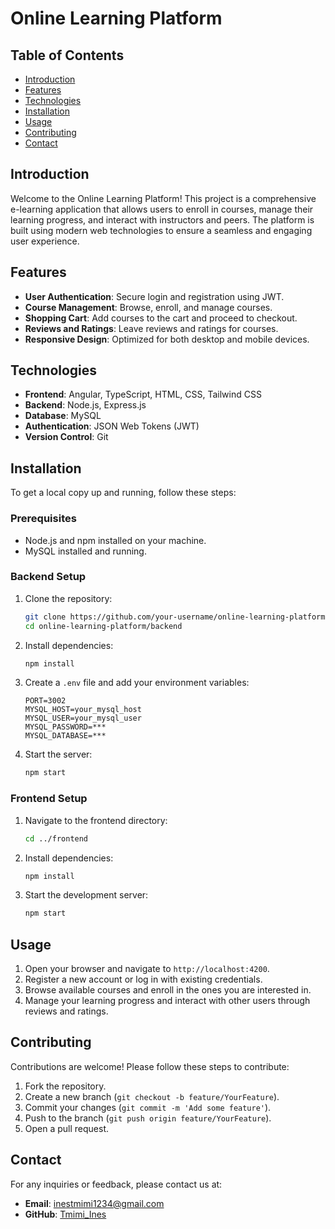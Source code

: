 # Online Learning Platform

## Table of Contents
- [Introduction](#introduction)
- [Features](#features)
- [Technologies](#technologies)
- [Installation](#installation)
- [Usage](#usage)
- [Contributing](#contributing)
- [Contact](#contact)

## Introduction
Welcome to the Online Learning Platform! This project is a comprehensive e-learning application that allows users to enroll in courses, manage their learning progress, and interact with instructors and peers. The platform is built using modern web technologies to ensure a seamless and engaging user experience.

## Features
- **User Authentication**: Secure login and registration using JWT.
- **Course Management**: Browse, enroll, and manage courses.
- **Shopping Cart**: Add courses to the cart and proceed to checkout.
- **Reviews and Ratings**: Leave reviews and ratings for courses.
- **Responsive Design**: Optimized for both desktop and mobile devices.

## Technologies
- **Frontend**: Angular, TypeScript, HTML, CSS, Tailwind CSS
- **Backend**: Node.js, Express.js
- **Database**: MySQL
- **Authentication**: JSON Web Tokens (JWT)
- **Version Control**: Git

## Installation
To get a local copy up and running, follow these steps:

### Prerequisites
- Node.js and npm installed on your machine.
- MySQL installed and running.

### Backend Setup
1. Clone the repository:
    ```bash
    git clone https://github.com/your-username/online-learning-platform.git
    cd online-learning-platform/backend
    ```

2. Install dependencies:
    ```bash
    npm install
    ```

3. Create a `.env` file and add your environment variables:
    ```env
    PORT=3002
    MYSQL_HOST=your_mysql_host
    MYSQL_USER=your_mysql_user
    MYSQL_PASSWORD=***
    MYSQL_DATABASE=***
    ```

4. Start the server:
    ```bash
    npm start
    ```

### Frontend Setup
1. Navigate to the frontend directory:
    ```bash
    cd ../frontend
    ```

2. Install dependencies:
    ```bash
    npm install
    ```

3. Start the development server:
    ```bash
    npm start
    ```

## Usage
1. Open your browser and navigate to `http://localhost:4200`.
2. Register a new account or log in with existing credentials.
3. Browse available courses and enroll in the ones you are interested in.
4. Manage your learning progress and interact with other users through reviews and ratings.

## Contributing
Contributions are welcome! Please follow these steps to contribute:

1. Fork the repository.
2. Create a new branch (`git checkout -b feature/YourFeature`).
3. Commit your changes (`git commit -m 'Add some feature'`).
4. Push to the branch (`git push origin feature/YourFeature`).
5. Open a pull request.


## Contact
For any inquiries or feedback, please contact us at:
- **Email**: inestmimi1234@gmail.com
- **GitHub**: [Tmimi_Ines](https://github.com/inestmimi4)